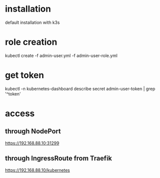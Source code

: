 # installation
default installation with k3s

# role creation

kubectl create -f admin-user.yml -f admin-user-role.yml	

# get token

kubectl -n kubernetes-dashboard describe secret admin-user-token | grep '^token'

# access

## through NodePort
https://192.168.88.10:31299

## through IngressRoute from Traefik
https://192.168.88.10/kubernetes